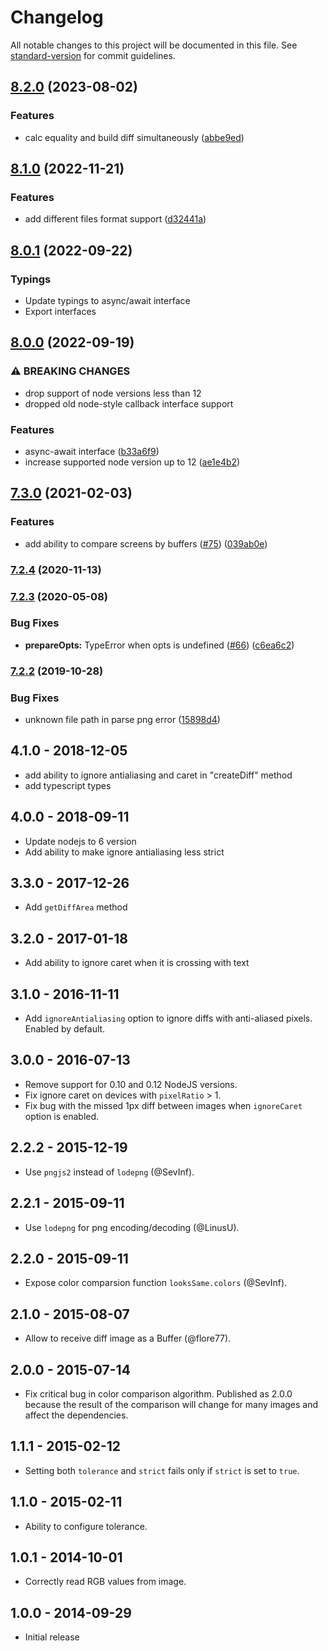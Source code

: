 # Changelog

All notable changes to this project will be documented in this file. See [standard-version](https://github.com/conventional-changelog/standard-version) for commit guidelines.

## [8.2.0](https://github.com/gemini-testing/looks-same/compare/v8.1.0...v8.2.0) (2023-08-02)


### Features

* calc equality and build diff simultaneously ([abbe9ed](https://github.com/gemini-testing/looks-same/commit/abbe9ed29f18d656317097053e74afe11bacda44))

## [8.1.0](https://github.com/gemini-testing/looks-same/compare/v8.0.0...v8.1.0) (2022-11-21)


### Features

* add different files format support ([d32441a](https://github.com/gemini-testing/looks-same/commit/d32441a31cfa1d7f5ab0cf21663c01e8bad4e87f))

## [8.0.1](https://github.com/gemini-testing/looks-same/compare/v8.0.0...v8.0.1) (2022-09-22)


### Typings

* Update typings to async/await interface
* Export interfaces

## [8.0.0](https://github.com/gemini-testing/looks-same/compare/v7.3.0...v8.0.0) (2022-09-19)


### ⚠ BREAKING CHANGES

* drop support of node versions less than 12
* dropped old node-style callback interface support

### Features

* async-await interface ([b33a6f9](https://github.com/gemini-testing/looks-same/commit/b33a6f925701a3ed6cfe9479cf3d8ad290320be5))
* increase supported node version up to 12 ([ae1e4b2](https://github.com/gemini-testing/looks-same/commit/ae1e4b265ee3f7af25e526256fdd4970b568ff7a))

## [7.3.0](https://github.com/gemini-testing/looks-same/compare/v7.2.4...v7.3.0) (2021-02-03)


### Features

* add ability to compare screens by buffers ([#75](https://github.com/gemini-testing/looks-same/issues/75)) ([039ab0e](https://github.com/gemini-testing/looks-same/commit/039ab0e5ac2b591a46565677a562d3b6898ba4c5))

### [7.2.4](https://github.com/gemini-testing/looks-same/compare/v7.2.3...v7.2.4) (2020-11-13)

### [7.2.3](https://github.com/gemini-testing/looks-same/compare/v7.2.2...v7.2.3) (2020-05-08)


### Bug Fixes

* **prepareOpts:** TypeError when opts is undefined ([#66](https://github.com/gemini-testing/looks-same/issues/66)) ([c6ea6c2](https://github.com/gemini-testing/looks-same/commit/c6ea6c2de99a82e1cf798264e87c3d057f1ae32f))

### [7.2.2](https://github.com/gemini-testing/looks-same/compare/v7.2.1...v7.2.2) (2019-10-28)


### Bug Fixes

* unknown file path in parse png error ([15898d4](https://github.com/gemini-testing/looks-same/commit/15898d4832d7f7ddbf50eab1704ec9bcd093c394))

## 4.1.0 - 2018-12-05

* add ability to ignore antialiasing and caret in "createDiff" method
* add typescript types

## 4.0.0 - 2018-09-11

* Update nodejs to 6 version
* Add ability to make ignore antialiasing less strict

## 3.3.0 - 2017-12-26

* Add `getDiffArea` method

## 3.2.0 - 2017-01-18

* Add ability to ignore caret when it is crossing with text

## 3.1.0 - 2016-11-11

* Add `ignoreAntialiasing` option to ignore diffs with anti-aliased pixels. Enabled by default.

## 3.0.0 - 2016-07-13

* Remove support for 0.10 and 0.12 NodeJS versions.
* Fix ignore caret on devices with `pixelRatio` > 1.
* Fix bug with the missed 1px diff between images when `ignoreCaret` option is enabled.

## 2.2.2 - 2015-12-19

* Use `pngjs2` instead of `lodepng` (@SevInf).

## 2.2.1 - 2015-09-11

* Use `lodepng` for png encoding/decoding (@LinusU).

## 2.2.0 - 2015-09-11

* Expose color comparsion function `looksSame.colors` (@SevInf).

## 2.1.0 - 2015-08-07

* Allow to receive diff image as a Buffer (@flore77).

## 2.0.0 - 2015-07-14

* Fix critical bug in color comparison algorithm.
Published as 2.0.0 because the result of the comparison
will change for many images and affect the dependencies.

## 1.1.1 - 2015-02-12

* Setting both `tolerance` and `strict` fails
  only if `strict` is set to `true`.

## 1.1.0 - 2015-02-11

* Ability to configure tolerance.

## 1.0.1 - 2014-10-01

* Correctly read RGB values from image.

## 1.0.0 - 2014-09-29

* Initial release
